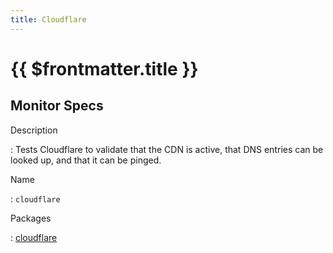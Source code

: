 ```yaml
---
title: Cloudflare
---
```


# {{ $frontmatter.title }}

## Monitor Specs

Description

: Tests Cloudflare to validate that the CDN is active, that DNS entries can be looked up, and that it can be pinged.

Name

: `cloudflare`

Packages

: [cloudflare](cloudflare_cloudflare.md)


<!--@include: /parts/_1.md-->


<!--@include: /parts/_2.md-->